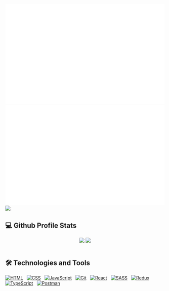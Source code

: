 <a href="#">
  <img src="svg/banner.svg" width='1200' alt="Background error">
</a>

<a href="#">
  <img src="svg/footer.svg" width='1200' alt="Background error">
</a>

<div>
	<img src="https://media.giphy.com/media/hvRJCLFzcasrR4ia7z/giphy.gif" width="35">
</div>

## 💻 Github Profile Stats
<div align="center">
    <img height="180" src="https://github-readme-stats.vercel.app/api/top-langs/?username=phanvohieunghia&hide=c%23,powershell,Mathematica,Ruby,Objective-C,Objective-C%2b%2b,Cuda&title_color=bd93f9&text_color=ffffff&icon_color=61dafb&langs_count=8&hide_border=true&layout=compact&bg_color=0,000000,2D233B" />
    <img height="180" src="https://github-readme-stats.vercel.app/api?username=phanvohieunghia&show_icons=true&theme=react&border_color=ff79c6&title_color=bd93f9&icon_color=bd93f9&hide_border=true&bg_color=0,000000,2D233B" />
</div>
<br>

## 🛠️ Technologies and Tools
<div>
	<a href="https://github.com/search?q=user%3ADenverCoder1+language%3Ahtml"><img alt="HTML" src="https://img.shields.io/badge/HTML-E34F26.svg?logo=html5&logoColor=white"></a>
	&nbsp;
	<a href="https://github.com/search?q=user%3ADenverCoder1+language%3Acss"><img alt="CSS" src="https://img.shields.io/badge/CSS-1572B6.svg?logo=css3&logoColor=white"></a>
  &nbsp;
	<a href="https://github.com/search?q=user%3ADenverCoder1+language%3Ajavascript"><img alt="JavaScript" src="https://img.shields.io/badge/JavaScript-F7DF1E.svg?logo=javascript&logoColor=black"></a>
	&nbsp;
	<a href="https://github.com/search?q=user%3ADenverCoder1+language%3Agit"><img alt="Git" src="https://img.shields.io/badge/Git-F05033.svg?logo=git&logoColor=white"></a>
	&nbsp;
	<a href="https://github.com/search?q=user%3ADenverCoder1+language%3react"><img alt="React" src="https://img.shields.io/badge/React-5FD0EC.svg?logo=react&logoColor=black"></a>
	&nbsp;
	<a href="https://github.com/search?q=user%3ADenverCoder1+language%3Asass"><img alt="SASS" src="https://img.shields.io/badge/Sass-hotpink.svg?logo=SASS&logoColor=white"></a>
	&nbsp;
	<a href="https://github.com/search?q=user%3ADenverCoder1+language%3Aredux"><img alt="Redux" src="https://img.shields.io/badge/Redux-764ABC.svg?logo=redux&logoColor=white"></a>
  &nbsp;
	<a href="https://github.com/search?q=user%3ADenverCoder1+language%3AtypeScript"><img alt="TypeScript" src="https://img.shields.io/badge/TypeScript-007ACC.svg?logo=typescript&logoColor=white"></a>
	&nbsp;
	<a href="#"><img alt="Postman" src="https://img.shields.io/badge/Postman-FF6C37?logo=postman&logoColor=white"></a>
</div>
<br>
